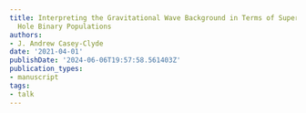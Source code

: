 ```yaml
---
title: Interpreting the Gravitational Wave Background in Terms of Supermassive Black
  Hole Binary Populations
authors:
- J. Andrew Casey-Clyde
date: '2021-04-01'
publishDate: '2024-06-06T19:57:58.561403Z'
publication_types:
- manuscript
tags:
- talk
---
```

